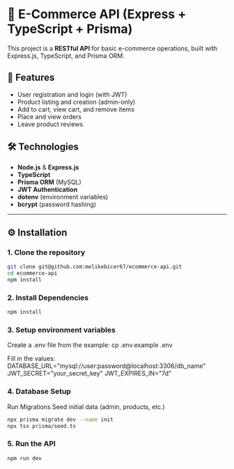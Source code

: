 # 🛒 E-Commerce API (Express + TypeScript + Prisma)

This project is a **RESTful API** for basic e-commerce operations, built with Express.js, TypeScript, and Prisma ORM.

## 🚀 Features

- User registration and login (with JWT)
- Product listing and creation (admin-only)
- Add to cart, view cart, and remove items
- Place and view orders
- Leave product reviews

## 🛠 Technologies

- **Node.js** & **Express.js**
- **TypeScript**
- **Prisma ORM** (MySQL)
- **JWT Authentication**
- **dotenv** (environment variables)
- **bcrypt** (password hashing)

---

## ⚙️ Installation

### 1. Clone the repository

```bash
git clone git@github.com:melikebicer67/ecommerce-api.git
cd ecommerce-api
npm install
```



### 2. Install Dependencies
```bash
npm install
```

### 3. Setup environment variables
Create a .env file from the example:
cp .env.example .env

Fill in the values:
DATABASE_URL="mysql://user:password@localhost:3306/db_name"
JWT_SECRET="your_secret_key"
JWT_EXPIRES_IN="7d"

### 4. Database Setup
Run Migrations
Seed initial data (admin, products, etc.)

```bash
npx prisma migrate dev --name init
npx tsx prisma/seed.ts
```

### 5. Run the API
```bash
npm run dev
```
